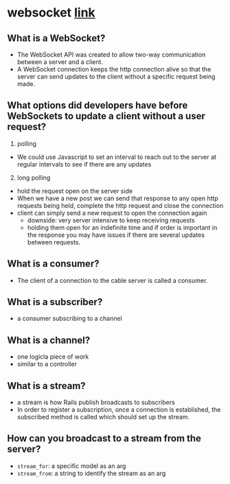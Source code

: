 # websocket [link](https://www.theodinproject.com/paths/full-stack-ruby-on-rails/courses/ruby-on-rails/lessons/websockets-and-actioncable)

## What is a WebSocket?
* The WebSocket API was created to allow two-way communication between a server and a client.
* A WebSocket connection keeps the http connection alive so that the server can send updates to the client without a specific request being made.

## What options did developers have before WebSockets to update a client without a user request?
1. polling
* We could use Javascript to set an interval to reach out to the server at regular intervals to see if there are any updates
2. long polling
* hold the request open on the server side
* When we have a new post we can send that response to any open http requests being held, complete the http request and close the connection
* client can simply send a new request to open the connection again
    * downside: very server intensive to keep receiving requests 
    * holding them open for an indefinite time and if order is important in the response you may have issues if there are several updates between requests. 

## What is a consumer?
* The client of a connection to the cable server is called a consumer.
## What is a subscriber?
*  a consumer subscribing to a channel

## What is a channel?
* one logicla piece of work
* similar to a controller

## What is a stream?
* a stream is how Rails publish broadcasts to subscribers
* In order to register a subscription, once a connection is established, the subscribed method is called which should set up the stream.

## How can you broadcast to a stream from the server?
* `stream_for`: a specific model as an arg
* `stream_from`: a string to identify the stream as an arg